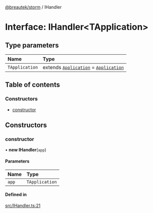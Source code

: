 [@breautek/storm](../README.md) / IHandler

# Interface: IHandler<TApplication\>

## Type parameters

| Name | Type |
| :------ | :------ |
| `TApplication` | extends [`Application`](../classes/Application.md) = [`Application`](../classes/Application.md) |

## Table of contents

### Constructors

- [constructor](IHandler.md#constructor)

## Constructors

### constructor

• **new IHandler**(`app`)

#### Parameters

| Name | Type |
| :------ | :------ |
| `app` | `TApplication` |

#### Defined in

[src/IHandler.ts:21](https://github.com/breautek/storm/blob/daf9166/src/IHandler.ts#L21)
